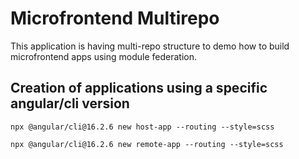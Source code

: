 # Microfrontend Multirepo
This application is having multi-repo structure to demo how to build microfrontend apps using module federation.

## Creation of applications using a specific angular/cli version

```
npx @angular/cli@16.2.6 new host-app --routing --style=scss

```

```
npx @angular/cli@16.2.6 new remote-app --routing --style=scss

```
